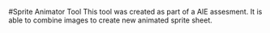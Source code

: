 #Sprite Animator Tool
This tool was created as part of a AIE assesment. It is able to combine images to create new animated sprite sheet.
